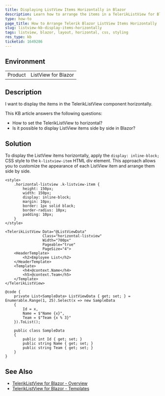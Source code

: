 ```yaml
---
title: Displaying ListView Items Horizontally in Blazor
description: Learn how to arrange the items in a TelerikListView for Blazor horizontally using custom CSS styles.
type: how-to
page_title: How to Arrange Telerik Blazor ListView Items Horizontally
slug: listview-kb-display-items-horizontally
tags: listview, blazor, layout, horizontal, css, styling
res_type: kb
ticketid: 1649286
---
```


## Environment
<table>
    <tbody>
	    <tr>
	    	<td>Product</td>
	    	<td>ListView for Blazor</td>
	    </tr>
    </tbody>
</table>

## Description

I want to display the items in the TelerikListView component horizontally.

This KB article answers the following questions:
- How to set the TelerikListView to horizontal?
- Is it possible to display ListView items side by side in Blazor?

## Solution

To display the ListView items horizontally, apply the `display: inline-block;` CSS style to the `k-listview-item` HTML div element. This approach allows you to customize the appearance of each ListView item and arrange them side by side.

`````CSHTML
<style>
    .horizontal-listview .k-listview-item {
        height: 150px;
        width: 150px;
        display: inline-block;
        margin: 10px;
        border: 1px solid black;
        border-radius: 10px;
        padding: 10px;
    }
</style>

<TelerikListView Data="@ListViewData"
                 Class="horizontal-listview"
                 Width="700px" 
                 Pageable="true" 
                 PageSize="4">
    <HeaderTemplate>
        <h2>Employee List</h2>
    </HeaderTemplate>
    <Template>
        <h4>@context.Name</h4>
        <h5>@context.Team</h5>
    </Template>
</TelerikListView>

@code {
    private List<SampleData> ListViewData { get; set; } = Enumerable.Range(1, 25).Select(x => new SampleData
    {
        Id = x,
        Name = $"Name {x}",
        Team = $"Team {x % 3}"
    }).ToList();

    public class SampleData
    {
        public int Id { get; set; }
        public string Name { get; set; }
        public string Team { get; set; }
    }
}
`````

## See Also
- [TelerikListView for Blazor - Overview](https://docs.telerik.com/blazor-ui/components/listview/overview)
- [TelerikListView for Blazor - Templates](https://docs.telerik.com/blazor-ui/components/listview/templates)
